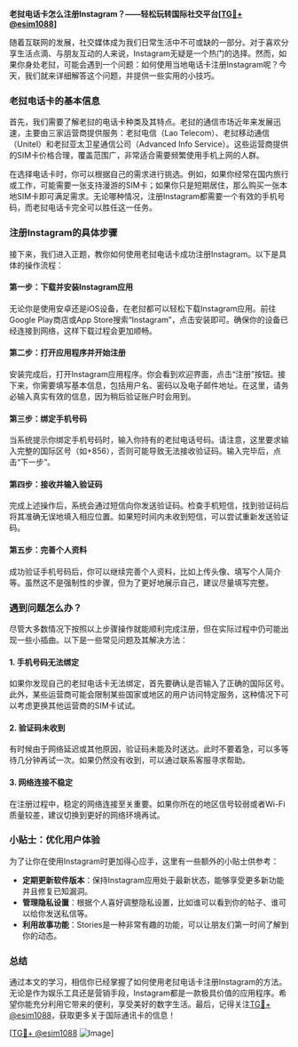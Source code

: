 **老挝电话卡怎么注册Instagram？——轻松玩转国际社交平台[[TG💪+ @esim1088](https://t.me/s/esim1088)]**

随着互联网的发展，社交媒体成为我们日常生活中不可或缺的一部分。对于喜欢分享生活点滴、与朋友互动的人来说，Instagram无疑是一个热门的选择。然而，如果你身处老挝，可能会遇到一个问题：如何使用当地电话卡注册Instagram呢？今天，我们就来详细解答这个问题，并提供一些实用的小技巧。

### 老挝电话卡的基本信息

首先，我们需要了解老挝的电话卡种类及其特点。老挝的通信市场近年来发展迅速，主要由三家运营商提供服务：老挝电信（Lao Telecom）、老挝移动通信（Unitel）和老挝亚太卫星通信公司（Advanced Info Service）。这些运营商提供的SIM卡价格合理，覆盖范围广，非常适合需要频繁使用手机上网的人群。

在选择电话卡时，你可以根据自己的需求进行挑选。例如，如果你经常在国内旅行或工作，可能需要一张支持漫游的SIM卡；如果你只是短期居住，那么购买一张本地SIM卡即可满足需求。无论哪种情况，注册Instagram都需要一个有效的手机号码，而老挝电话卡完全可以胜任这一任务。

### 注册Instagram的具体步骤

接下来，我们进入正题，教你如何使用老挝电话卡成功注册Instagram。以下是具体的操作流程：

#### 第一步：下载并安装Instagram应用
无论你是使用安卓还是iOS设备，在老挝都可以轻松下载Instagram应用。前往Google Play商店或App Store搜索“Instagram”，点击安装即可。确保你的设备已经连接到网络，这样下载过程会更加顺畅。

#### 第二步：打开应用程序并开始注册
安装完成后，打开Instagram应用程序。你会看到欢迎界面，点击“注册”按钮。接下来，你需要填写基本信息，包括用户名、密码以及电子邮件地址。在这里，请务必输入真实有效的信息，因为稍后验证账户时会用到。

#### 第三步：绑定手机号码
当系统提示你绑定手机号码时，输入你持有的老挝电话号码。请注意，这里要求输入完整的国际区号（如+856），否则可能导致无法接收验证码。输入完毕后，点击“下一步”。

#### 第四步：接收并输入验证码
完成上述操作后，系统会通过短信向你发送验证码。检查手机短信，找到验证码后将其准确无误地填入相应位置。如果短时间内未收到短信，可以尝试重新发送验证码。

#### 第五步：完善个人资料
成功验证手机号码后，你可以继续完善个人资料，比如上传头像、填写个人简介等。虽然这不是强制性的步骤，但为了更好地展示自己，建议尽量填写完整。

### 遇到问题怎么办？

尽管大多数情况下按照以上步骤操作就能顺利完成注册，但在实际过程中仍可能出现一些小插曲。以下是一些常见问题及其解决方法：

#### 1. 手机号码无法绑定
如果你发现自己的老挝电话卡无法绑定，首先要确认是否输入了正确的国际区号。此外，某些运营商可能会限制某些国家或地区的用户访问特定服务，这种情况下可以考虑更换其他运营商的SIM卡试试。

#### 2. 验证码未收到
有时候由于网络延迟或其他原因，验证码未能及时送达。此时不要着急，可以多等待几分钟再试一次。如果仍然没有收到，可以通过联系客服寻求帮助。

#### 3. 网络连接不稳定
在注册过程中，稳定的网络连接至关重要。如果你所在的地区信号较弱或者Wi-Fi质量较差，建议切换到更好的网络环境再试。

### 小贴士：优化用户体验

为了让你在使用Instagram时更加得心应手，这里有一些额外的小贴士供参考：

- **定期更新软件版本**：保持Instagram应用处于最新状态，能够享受更多新功能并且修复已知漏洞。
- **管理隐私设置**：根据个人喜好调整隐私设置，比如谁可以看到你的帖子、谁可以给你发送私信等。
- **利用故事功能**：Stories是一种非常有趣的功能，可以让朋友们第一时间了解到你的动态。

### 总结

通过本文的学习，相信你已经掌握了如何使用老挝电话卡注册Instagram的方法。无论是作为娱乐工具还是营销手段，Instagram都是一款极具价值的应用程序。希望你能充分利用它带来的便利，享受美好的数字生活。最后，记得关注[TG💪+ @esim1088](https://t.me/s/esim1088)，获取更多关于国际通讯卡的信息！

[[TG💪+ @esim1088](https://t.me/s/esim1088) ![Image](https://i.postimg.cc/4NQfJmqS/Snipaste-2025-05-13-00-14-12.png)]